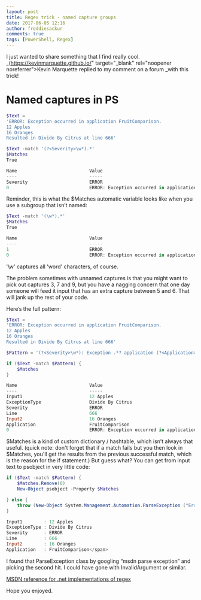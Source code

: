 ```yaml
---
layout: post
title: Regex trick - named capture groups
date: 2017-06-05 12:16
author: freddiesackur
comments: true
tags: [PowerShell, Regex]
---
```

I just wanted to share something that I find really cool. _(https://kevinmarquette.github.io/" target="_blank" rel="noopener noreferrer">Kevin Marquette replied to my comment on a forum _with this trick! </starstruck>


# Named captures in PS
```powershell
$Text = 
'ERROR: Exception occurred in application FruitComparison. 
12 Apples 
16 Oranges 
Resulted in Divide By Citrus at line 666' 

$Text -match '(?<Severity>\w*).*' 
$Matches
True

Name                           Value
----                           -----
Severity                       ERROR
0                              ERROR: Exception occurred in application FruitComparison....</span>
```
Reminder, this is what the $Matches automatic variable looks like when you use a subgroup that isn’t named:
```powershell
$Text -match '(\w*).*'
$Matches 
True

Name                           Value
----                           -----
1                              ERROR
0                              ERROR: Exception occurred in application FruitComparison....</span>
```
'\w' captures all 'word' characters, of course.

The problem sometimes with unnamed captures is that you might want to pick out captures 3, 7 and 9, but you have a nagging concern that one day someone will feed it input that has an extra capture between 5 and 6. That will jank up the rest of your code.

Here’s the full pattern:
```powershell
$Text =
'ERROR: Exception occurred in application FruitComparison.
12 Apples
16 Oranges
Resulted in Divide By Citrus at line 666'

$Pattern = '(?<Severity>\w*): Exception .*? application (?<Application>\w*)\.\r\n(?<Input1>.*)\r\n(?<Input2>.*)\r\nResulted in (?<ExceptionType>.*?) at line (?<Line>\d*)$'

if ($Text -match $Pattern) {
    $Matches
}

Name                           Value
----                           -----
Input1                         12 Apples
ExceptionType                  Divide By Citrus
Severity                       ERROR
Line                           666
Input2                         16 Oranges
Application                    FruitComparison
0                              ERROR: Exception occurred in application FruitComparison....</span>
```
$Matches is a kind of custom dictionary / hashtable, which isn’t always that useful. (quick note: don't forget that if a match fails but you then look in $Matches, you'll get the results from the previous successful match, which is the reason for the if statement.)
But guess what? You can get from input text to psobject in very little code:
```powershell
if ($Text -match $Pattern) {
    $Matches.Remove(0)
    New-Object psobject -Property $Matches

} else {
    throw (New-Object System.Management.Automation.ParseException ("Error parsing input"))
} 

Input1        : 12 Apples
ExceptionType : Divide By Citrus
Severity      : ERROR
Line          : 666
Input2        : 16 Oranges
Application   : FruitComparison</span>
```
I found that ParseException class by googling “msdn parse exception” and picking the second hit. I could have gone with InvalidArgument or similar.

[MSDN reference for .net implementations of regex](https://msdn.microsoft.com/en-us/library/az24scfc(v=vs.110).aspx)

Hope you enjoyed.
